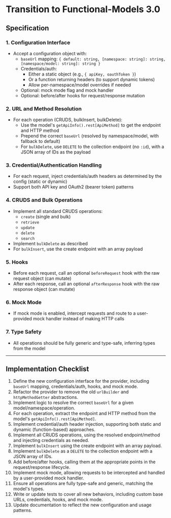 # Transition to Functional-Models 3.0

## Specification

### 1. Configuration Interface

- Accept a configuration object with:
  - `baseUrl` mapping: `{ default: string, [namespace: string]: string, [namespace/model: string]: string }`
  - Credentials/auth:
    - Either a static object (e.g., `{ apiKey, oauthToken }`)
    - Or a function returning headers (to support dynamic tokens)
    - Allow per-namespace/model overrides if needed
  - Optional: mock mode flag and mock handler
  - Optional: before/after hooks for request/response mutation

### 2. URL and Method Resolution

- For each operation (CRUDS, bulkInsert, bulkDelete):
  - Use the model's `getApiInfo().rest[ApiMethod]` to get the endpoint and HTTP method
  - Prepend the correct `baseUrl` (resolved by namespace/model, with fallback to default)
  - For `bulkDelete`, use `DELETE` to the collection endpoint (no `:id`), with a JSON array of IDs as the payload

### 3. Credential/Authentication Handling

- For each request, inject credentials/auth headers as determined by the config (static or dynamic)
- Support both API key and OAuth2 (bearer token) patterns

### 4. CRUDS and Bulk Operations

- Implement all standard CRUDS operations:
  - `create` (single and bulk)
  - `retrieve`
  - `update`
  - `delete`
  - `search`
- Implement `bulkDelete` as described
- For `bulkInsert`, use the create endpoint with an array payload

### 5. Hooks

- Before each request, call an optional `beforeRequest` hook with the raw request object (can mutate)
- After each response, call an optional `afterResponse` hook with the raw response object (can mutate)

### 6. Mock Mode

- If mock mode is enabled, intercept requests and route to a user-provided mock handler instead of making HTTP calls

### 7. Type Safety

- All operations should be fully generic and type-safe, inferring types from the model

---

## Implementation Checklist

1. Define the new configuration interface for the provider, including `baseUrl` mapping, credentials/auth, hooks, and mock mode.
2. Refactor the provider to remove the old `urlBuilder` and `httpMethodGetter` abstractions.
3. Implement logic to resolve the correct `baseUrl` for a given model/namespace/operation.
4. For each operation, extract the endpoint and HTTP method from the model's `getApiInfo().rest[ApiMethod]`.
5. Implement credential/auth header injection, supporting both static and dynamic (function-based) approaches.
6. Implement all CRUDS operations, using the resolved endpoint/method and injecting credentials as needed.
7. Implement `bulkInsert` using the create endpoint with an array payload.
8. Implement `bulkDelete` as a `DELETE` to the collection endpoint with a JSON array of IDs.
9. Add before/after hooks, calling them at the appropriate points in the request/response lifecycle.
10. Implement mock mode, allowing requests to be intercepted and handled by a user-provided mock handler.
11. Ensure all operations are fully type-safe and generic, matching the model's types.
12. Write or update tests to cover all new behaviors, including custom base URLs, credentials, hooks, and mock mode.
13. Update documentation to reflect the new configuration and usage patterns.
